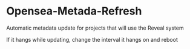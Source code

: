 # Opensea-Metada-Refresh

Automatic metadata update for projects that will use the Reveal system

If it hangs while updating, change the interval it hangs on and reboot
